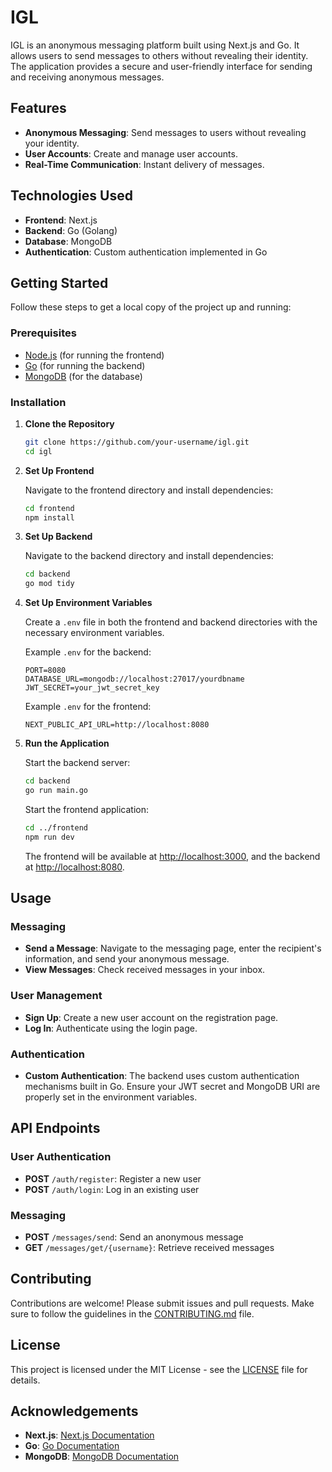 # IGL

IGL is an anonymous messaging platform built using Next.js and Go. It allows users to send messages to others without revealing their identity. The application provides a secure and user-friendly interface for sending and receiving anonymous messages.

## Features

- **Anonymous Messaging**: Send messages to users without revealing your identity.
- **User Accounts**: Create and manage user accounts.
- **Real-Time Communication**: Instant delivery of messages.

## Technologies Used

- **Frontend**: Next.js
- **Backend**: Go (Golang)
- **Database**: MongoDB
- **Authentication**: Custom authentication implemented in Go

## Getting Started

Follow these steps to get a local copy of the project up and running:

### Prerequisites

- [Node.js](https://nodejs.org/) (for running the frontend)
- [Go](https://golang.org/) (for running the backend)
- [MongoDB](https://www.mongodb.com/) (for the database)

### Installation

1. **Clone the Repository**

    ```bash
    git clone https://github.com/your-username/igl.git
    cd igl
    ```

2. **Set Up Frontend**

    Navigate to the frontend directory and install dependencies:

    ```bash
    cd frontend
    npm install
    ```

3. **Set Up Backend**

    Navigate to the backend directory and install dependencies:

    ```bash
    cd backend
    go mod tidy
    ```

4. **Set Up Environment Variables**

    Create a `.env` file in both the frontend and backend directories with the necessary environment variables. 

    Example `.env` for the backend:

    ```env
    PORT=8080
    DATABASE_URL=mongodb://localhost:27017/yourdbname
    JWT_SECRET=your_jwt_secret_key
    ```

    Example `.env` for the frontend:

    ```env
    NEXT_PUBLIC_API_URL=http://localhost:8080
    ```

5. **Run the Application**

    Start the backend server:

    ```bash
    cd backend
    go run main.go
    ```

    Start the frontend application:

    ```bash
    cd ../frontend
    npm run dev
    ```

    The frontend will be available at [http://localhost:3000](http://localhost:3000), and the backend at [http://localhost:8080](http://localhost:8080).

## Usage

### Messaging

- **Send a Message**: Navigate to the messaging page, enter the recipient's information, and send your anonymous message.
- **View Messages**: Check received messages in your inbox.

### User Management

- **Sign Up**: Create a new user account on the registration page.
- **Log In**: Authenticate using the login page.

### Authentication

- **Custom Authentication**: The backend uses custom authentication mechanisms built in Go. Ensure your JWT secret and MongoDB URI are properly set in the environment variables.

## API Endpoints

### User Authentication

- **POST** `/auth/register`: Register a new user
- **POST** `/auth/login`: Log in an existing user

### Messaging

- **POST** `/messages/send`: Send an anonymous message
- **GET** `/messages/get/{username}`: Retrieve received messages

## Contributing

Contributions are welcome! Please submit issues and pull requests. Make sure to follow the guidelines in the [CONTRIBUTING.md](CONTRIBUTING.md) file.

## License

This project is licensed under the MIT License - see the [LICENSE](LICENSE) file for details.

## Acknowledgements

- **Next.js**: [Next.js Documentation](https://nextjs.org/docs)
- **Go**: [Go Documentation](https://golang.org/doc/)
- **MongoDB**: [MongoDB Documentation](https://docs.mongodb.com/)
